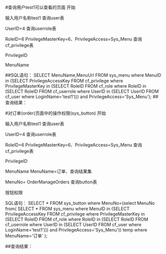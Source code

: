 #查询用户test1可以查看的页面
开始

输入用户名称test1
查询user表

UserID=4
查询userrole表

RoleID=6
PrivilegeMasterKey=6、PrivilegeAccess=Sys_Menu  查询cf_privilege表

PrivilegeID


MenuName

##SQL语句：
	SELECT MenuName,MenuUrl 
FROM sys_menu 
where MenuID in
(SELECT PrivilegeAccessKey 
FROM cf_privilege 
where PrivilegeMasterKey in
(SELECT RoleID 
FROM cf_role 
where RoleID in
(SELECT RoleID 
FROM cf_userrole 
where UserID in
(SELECT UserID 
FROM cf_user 
where LoginName='test1')))
 	and PrivilegeAccess='Sys_Menu');
##查询结果：
	 
#对订单(order)页面中的操作权限(sys_button)
开始

输入用户名称test1
查询user表

UserID=4
查询userrole表

RoleID=6
PrivilegeMasterKey=6、PrivilegeAccess=Sys_Menu  查询cf_privilege表

PrivilegeID


MenuName
	MenuName=订单、查询结果集

MenuNo= OrderManageOrders
查询button表

按钮权限


SQL语句：
	SELECT * FROM sys_button
where MenuNo=(select MenuNo
from(
SELECT * 
FROM sys_menu 
where MenuID in
(SELECT PrivilegeAccessKey 
FROM cf_privilege 
where PrivilegeMasterKey in
(SELECT RoleID 
FROM cf_role 
where RoleID in
(SELECT RoleID 
FROM cf_userrole 
where UserID in
(SELECT UserID 
FROM cf_user 
where LoginName='test1')))
 and PrivilegeAccess='Sys_Menu')) temp
 where MenuName='订单'
);

##查询结果：
 
